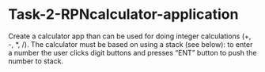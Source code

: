 # Task-2-RPNcalculator-application
Create a calculator app than can be used for doing integer calculations (+, -, *, /). The calculator must be based on using a stack (see below): to enter a number the user clicks digit buttons and presses “ENT” button to push the number to stack. 
